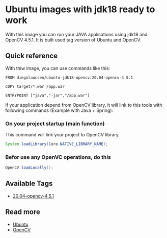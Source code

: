 # Ubuntu images with jdk18 ready to work

With this image you can run your JAVA applications using jdk18 and OpenCV 4.5.1. It is built used tag version of Ubuntu and OpenCV.

## Quick reference

With thiw image, you can use commands like this:

```Docker
FROM diegolaucsen/ubuntu-jdk18-opencv:20.04-opencv-4.5.1

COPY target/*.war /app.war

ENTRYPOINT ["java","-jar","/app.war"]
```

If your application depend from OpenCV library, it will link to this tools with following commands (Example with Java + Spring):

### On your project startup (main function)

This command will link your project to OpenCV library.

```Java
System.loadLibrary(Core.NATIVE_LIBRARY_NAME);
```

### Befor use any OpenVC operations, do this

```Java
OpenCV.loadLocally();
```

## Available Tags

* [20.04-opencv-4.5.1](https://github.com/Laucsen/ubuntu-jdk18-opencv)

## Read more

* [Ubuntu](https://hub.docker.com/_/ubuntu)
* [OpenCV](https://opencv.org/)
